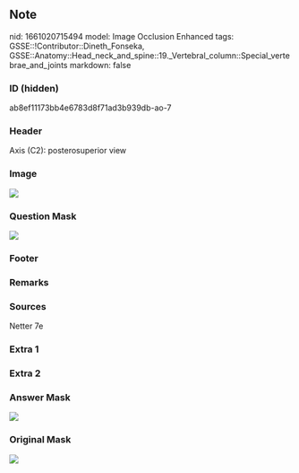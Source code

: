## Note
nid: 1661020715494
model: Image Occlusion Enhanced
tags: GSSE::!Contributor::Dineth_Fonseka, GSSE::Anatomy::Head_neck_and_spine::19._Vertebral_column::Special_vertebrae_and_joints
markdown: false

### ID (hidden)
ab8ef11173bb4e6783d8f71ad3b939db-ao-7

### Header
Axis (C2): posterosuperior view

### Image
<img src="tmp635futiy.png">

### Question Mask
<img src="ab8ef11173bb4e6783d8f71ad3b939db-ao-7-Q.svg">

### Footer


### Remarks


### Sources
Netter 7e

### Extra 1


### Extra 2


### Answer Mask
<img src="ab8ef11173bb4e6783d8f71ad3b939db-ao-7-A.svg">

### Original Mask
<img src="ab8ef11173bb4e6783d8f71ad3b939db-ao-O.svg">

